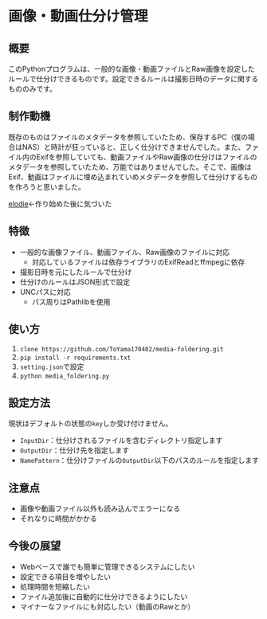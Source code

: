 # 画像・動画仕分け管理

## 概要

このPythonプログラムは、一般的な画像・動画ファイルとRaw画像を設定したルールで仕分けできるものです。設定できるルールは撮影日時のデータに関するもののみです。

## 制作動機

既存のものはファイルのメタデータを参照していたため、保存するPC（僕の場合はNAS）と時計が狂っていると、正しく仕分けできませんでした。また、ファイル内のExifを参照していても、動画ファイルやRaw画像の仕分けはファイルのメタデータを参照していたため、万能ではありませんでした。そこで、画像はExif、動画はファイルに埋め込まれていめメタデータを参照して仕分けするものを作ろうと思いました。

[elodie](https://github.com/jmathai/elodie)←作り始めた後に気づいた

## 特徴

- 一般的な画像ファイル、動画ファイル、Raw画像のファイルに対応
  - 対応しているファイルは依存ライブラリのExifReadとffmpegに依存
- 撮影日時を元にしたルールで仕分け
- 仕分けのルールはJSON形式で設定
- UNCパスに対応
  - パス周りはPathlibを使用

## 使い方

1. `clone https://github.com/ToYama170402/media-foldering.git`
2. `pip install -r requirements.txt`
3. `setting.json`で設定
4. `python media_foldering.py`

## 設定方法

現状はデフォルトの状態の`key`しか受け付けません。

- `InputDir`：仕分けされるファイルを含むディレクトリ指定します
- `OutputDir`：仕分け先を指定します
- `NamePattern`：仕分けファイルの`OutputDir`以下のパスのルールを指定します

## 注意点

- 画像や動画ファイル以外も読み込んでエラーになる
- それなりに時間がかかる

## 今後の展望

- Webベースで誰でも簡単に管理できるシステムにしたい
- 設定できる項目を増やしたい
- 処理時間を短縮したい
- ファイル追加後に自動的に仕分けできるようにしたい
- マイナーなファイルにも対応したい（動画のRawとか）
